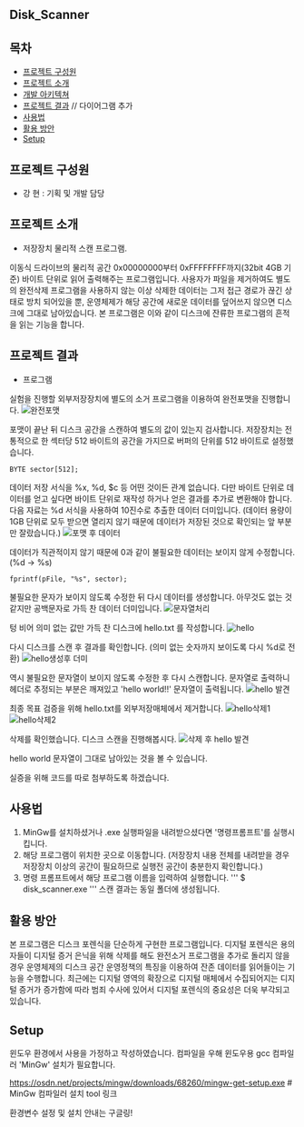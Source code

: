 ## Disk_Scanner

## 목차
* [프로젝트 구성원](#프로젝트-구성원)
* [프로젝트 소개](#프로젝트-소개)
* [개발 아키텍쳐](#개발-아키텍쳐)
* [프로젝트 결과](#프로젝트-결과) // 다이어그램 추가
* [사용법](#사용법)
* [활용 방안](#활용-방안)
* [Setup](#setup)





## 프로젝트 구성원
 * 강 현 : 기획 및 개발 담당
 
 
## 프로젝트 소개
 * 저장장치 물리적 스캔 프로그램. 

  이동식 드라이브의 물리적 공간 0x00000000부터 0xFFFFFFFF까지(32bit 4GB 기준) 바이트 단위로 읽어 출력해주는 프로그램입니다. 
  사용자가 파일을 제거하여도 별도의 완전삭제 프로그램을 사용하지 않는 이상 삭제한 데이터는 그저 접근 경로가 끊긴 상태로 방치 되어있을 뿐, 
  운영체제가 해당 공간에 새로운 데이터를 덮어쓰지 않으면 디스크에 그대로 남아있습니다. 
  본 프로그램은 이와 같이 디스크에 잔류한 프로그램의 흔적을 읽는 기능을 합니다.
  
  
  
  
 ## 프로젝트 결과
  
 * 프로그램   
 
 
  실험을 진행할 외부저장장치에 별도의 소거 프로그램을 이용하여 완전포맷을 진행합니다.
  ![완전포맷](https://user-images.githubusercontent.com/44962939/69961262-dbf32980-154e-11ea-8d9d-92666888938b.PNG)
 
 
 
 
 
  포맷이 끝난 뒤 디스크 공간을 스캔하여 별도의 값이 있는지 검사합니다.
  저장장치는 전통적으로 한 섹터당 512 바이트의 공간을 가지므로 버퍼의 단위를 512 바이트로 설정했습니다.
  ```
  BYTE sector[512];
  ``` 
  
  
  
  데이터 저장 서식을 %x, %d, $c 등 어떤 것이든 관계 없습니다. 다만 바이트 단위로 데이터를 얻고 싶다면 바이트 단위로 재작성 하거나 얻은 결과를
  추가로 변환해야 합니다. 다음 자료는 %d 서식을 사용하여 10진수로 추출한 데이터 더미입니다.
  (데이터 용량이 1GB 단위로 모두 받으면 열리지 않기 때문에 데이터가 저장된 것으로 확인되는 앞 부분만 잘랐습니다.)
  ![포맷 후 데이터](https://user-images.githubusercontent.com/44962939/69962325-25dd0f00-1551-11ea-929d-951be1243823.PNG)

  
  
  
    
  데이터가 직관적이지 않기 때문에 0과 같이 불필요한 데이터는 보이지 않게 수정합니다.
  (%d -> %s)
  ```
  fprintf(pFile, "%s", sector);
  ``` 
  
  
  
  불필요한 문자가 보이지 않도록 수정한 뒤 다시 데이터를 생성합니다. 아무것도 없는 것 같지만 공백문자로 가득 찬 데이터 더미입니다.
  ![문자열처리](https://user-images.githubusercontent.com/44962939/69962767-0eeaec80-1552-11ea-9a80-f73cf450328a.PNG)
  
  
  
  
  
  텅 비어 의미 없는 값만 가득 찬 디스크에 hello.txt 를 작성합니다.
  ![hello](https://user-images.githubusercontent.com/44962939/69961520-6471ca00-154f-11ea-82e0-d63c5e486e68.png)






  다시 디스크를 스캔 후 결과를 확인합니다. (의미 없는 숫자까지 보이도록 다시 %d로 전환)
  ![hello생성후 더미](https://user-images.githubusercontent.com/44962939/69963333-5faf1500-1553-11ea-91f4-21c73dcb489e.PNG)

  
  
  
  
  역시 불필요한 문자열이 보이지 않도록 수정한 후 다시 스캔합니다.
  문자열로 출력하니 헤더로 추정되는 부분은 깨져있고 'hello world!!' 문자열이 출력됩니다.
  ![hello 발견](https://user-images.githubusercontent.com/44962939/69963827-612d0d00-1554-11ea-8797-ceda5c95968e.PNG)


  
  
  최종 목표 검증을 위해 hello.txt를 외부저장매체에서 제거합니다.
  ![hello삭제1](https://user-images.githubusercontent.com/44962939/69963966-b8cb7880-1554-11ea-85b0-efdfe29a341c.PNG)
  ![hello삭제2](https://user-images.githubusercontent.com/44962939/69963999-c97bee80-1554-11ea-93c4-fe02e2f85afa.PNG)


  
  
  삭제를 확인했습니다. 디스크 스캔을 진행해봅시다.
  ![삭제 후 hello 발견](https://user-images.githubusercontent.com/44962939/69964293-70f92100-1555-11ea-9a43-55d14f52a74f.PNG)

  hello world 문자열이 그대로 남아있는 것을 볼 수 있습니다.
  
  
  실증을 위해 코드를 따로 첨부하도록 하겠습니다.
  





## 사용법
1. MinGw를 설치하셨거나 .exe 실행파일을 내려받으셨다면 '명령프롬프트'를 실행시킵니다.
2. 해당 프로그램이 위치한 곳으로 이동합니다. 
   (저장장치 내용 전체를 내려받을 경우 저장장치 이상의 공간이 필요하므로 실행전 공간이 충분한지 확인합니다.)
3. 명령 프롬프트에서 해당 프로그램 이름을 입력하여 실행합니다.
   '''
   $ disk_scanner.exe
   '''
   스캔 결과는 동일 폴더에 생성됩니다.

## 활용 방안
본 프로그램은 디스크 포렌식을 단순하게 구현한 프로그램입니다. 디지털 포렌식은 용의자들이 디지털 증거 은닉을 위해 삭제를 해도 완전소거 프로그램을 추가로 돌리지 않을 경우 운영체제의 디스크 공간 운영정책의 특징을 이용하여 잔존 데이터를 읽어들이는 기능을 수행합니다. 최근에는 디지털 영역의 확장으로 디지털 매체에서 수집되어지는 디지털 증거가 증가함에 따라 범죄 수사에 있어서 디지털 포렌식의 중요성은 더욱 부각되고 있습니다.


## Setup
윈도우 환경에서 사용을 가정하고 작성하였습니다.
컴파일을 우해 윈도우용 gcc 컴파일러 'MinGw' 설치가 필요합니다.

https://osdn.net/projects/mingw/downloads/68260/mingw-get-setup.exe # MinGw 컴파일러 설치 tool 링크

환경변수 설정 및 설치 안내는 구글링!
